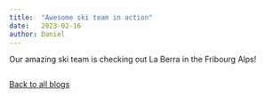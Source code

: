 ```yaml
---
title:  "Awesome ski team in action"
date:   2023-02-16
author: Daniel
---
```


Our amazing ski team is checking out La Berra in the Fribourg Alps!

<div class="layout-blog" markdown="1">
<body>

<script src="https://cdn.jsdelivr.net/npm/jquery@3.5.1/dist/jquery.min.js"></script>
<link rel="stylesheet" href="https://cdn.jsdelivr.net/gh/fancyapps/fancybox@3.5.7/dist/jquery.fancybox.min.css" />
<script src="https://cdn.jsdelivr.net/gh/fancyapps/fancybox@3.5.7/dist/jquery.fancybox.min.js"></script>

<a href="/images/ski_2023.jpeg" data-fancybox="gallery" data-caption="In action">
	<img src="/images/ski_2023.jpeg" alt="" /></a>

</body>
</div>

[Back to all blogs](/blog/)

